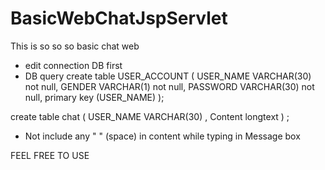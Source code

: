 # BasicWebChatJspServlet
This is so so so basic chat web 
- edit connection DB first
- DB query
         create table USER_ACCOUNT
(
USER_NAME VARCHAR(30) not null,
GENDER    VARCHAR(1) not null,
PASSWORD  VARCHAR(30) not null,
primary key (USER_NAME)
);


create table chat
(
USER_NAME VARCHAR(30) ,
Content longtext
) ;
  
  
  - Not include any " " (space) in content while typing in Message box
  
  
  FEEL FREE TO USE
